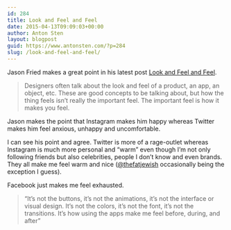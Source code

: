 ```yaml
---
id: 284
title: Look and Feel and Feel
date: 2015-04-13T09:09:03+00:00
author: Anton Sten
layout: blogpost
guid: https://www.antonsten.com/?p=284
slug: /look-and-feel-and-feel/
---
```

Jason Fried makes a great point in his latest post <a href="https://signalvnoise.com/posts/3868-look-and-feel-and-feel" target="_blank">Look and Feel and Feel</a>.

> Designers often talk about the look and feel of a product, an app, an object, etc. These are good concepts to be talking about, but how the thing feels isn’t really the important feel. The important feel is how it makes you feel.

Jason makes the point that Instagram makes him happy whereas Twitter makes him feel anxious, unhappy and uncomfortable.

I can see his point and agree. Twitter is more of a rage-outlet whereas Instagram is much more personal and &#8220;warm&#8221; even though I&#8217;m not only following friends but also celebrities, people I don&#8217;t know and even brands. They all make me feel warm and nice (<a href="https://instagram.com/thefatjewish/" target="_blank">@thefatjewish</a> occasionally being the exception I guess).

Facebook just makes me feel exhausted.

> “It’s not the buttons, it’s not the animations, it’s not the interface or visual design. It’s not the colors, it’s not the font, it’s not the transitions. It’s how using the apps make me feel before, during, and after”
